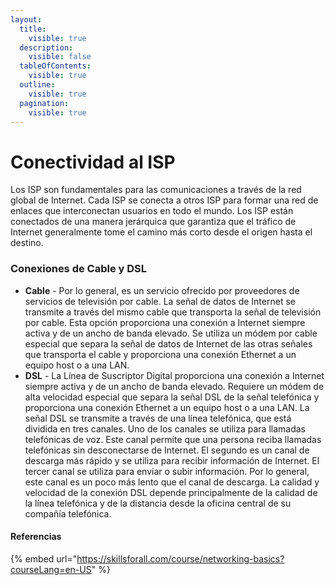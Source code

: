 ```yaml
---
layout:
  title:
    visible: true
  description:
    visible: false
  tableOfContents:
    visible: true
  outline:
    visible: true
  pagination:
    visible: true
---
```


# Conectividad al ISP

Los ISP son fundamentales para las comunicaciones a través de la red global de Internet. Cada ISP se conecta a otros ISP para formar una red de enlaces que interconectan usuarios en todo el mundo. Los ISP están conectados de una manera jerárquica que garantiza que el tráfico de Internet generalmente tome el camino más corto desde el origen hasta el destino.

### Conexiones de Cable y DSL

* **Cable** - Por lo general, es un servicio ofrecido por proveedores de servicios de televisión por cable. La señal de datos de Internet se transmite a través del mismo cable  que transporta la señal de televisión por cable. Esta opción proporciona una conexión a Internet siempre activa y de un ancho de banda elevado. Se utiliza un módem por cable especial que separa la señal de datos de Internet de las otras señales que transporta el cable y proporciona una conexión Ethernet a un equipo host o a una LAN.
* **DSL** - La Línea de Suscriptor Digital proporciona una conexión a Internet siempre activa y de un ancho de banda elevado. Requiere un módem de alta velocidad especial que separa la señal DSL de la señal telefónica y proporciona una conexión Ethernet a un equipo host o a una LAN. La señal DSL se transmite a través de una línea telefónica, que está dividida en tres canales. Uno de los canales se utiliza para llamadas telefónicas de voz. Este canal permite que una persona reciba llamadas telefónicas sin desconectarse de Internet. El segundo es un canal de descarga más rápido y se utiliza para recibir información de Internet. El tercer canal se utiliza para enviar o subir información. Por lo general, este canal es un poco más lento que el canal de descarga. La calidad y velocidad de la conexión DSL depende principalmente de la calidad de la línea telefónica y de la distancia desde la oficina central de su compañía telefónica.&#x20;

#### Referencias

{% embed url="https://skillsforall.com/course/networking-basics?courseLang=en-US" %}
